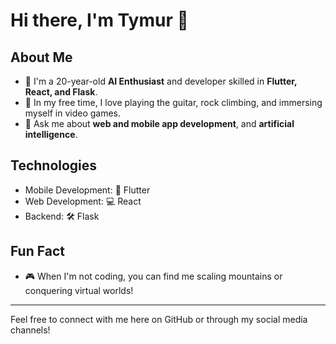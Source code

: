 # Hi there, I'm Tymur 👋

## About Me
- 🌱 I'm a 20-year-old **AI Enthusiast** and developer skilled in **Flutter, React, and Flask**.
- 🎸 In my free time, I love playing the guitar, rock climbing, and immersing myself in video games.
- 💬 Ask me about **web and mobile app development**, and **artificial intelligence**.

## Technologies
- Mobile Development: 📱 Flutter
- Web Development: 💻 React
- Backend: 🛠 Flask

## Fun Fact
- 🎮 When I'm not coding, you can find me scaling mountains or conquering virtual worlds!

---

Feel free to connect with me here on GitHub or through my social media channels!
